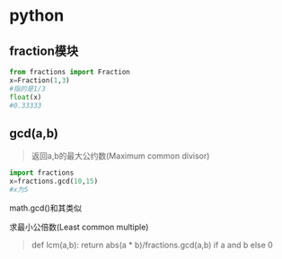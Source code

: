# python
## fraction模块

```py
from fractions import Fraction
x=Fraction(1,3)
#指的是1/3
float(x)
#0.33333
```

## gcd(a,b)
>返回a,b的最大公约数(Maximum common divisor)

```py
import fractions
x=fractions.gcd(10,15)
#x为5
```
math.gcd()和其类似

求最小公倍数(Least common multiple)
>def lcm(a,b): return abs(a * b)/fractions.gcd(a,b) if a and b else 0
